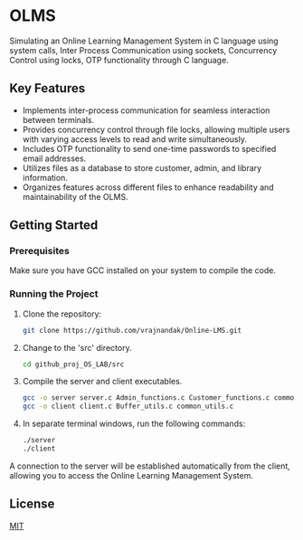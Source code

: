 # OLMS
Simulating an Online Learning Management System in C language using system calls, Inter Process Communication using sockets, Concurrency Control using locks, OTP functionality through C language.


## Key Features

- Implements inter-process communication for seamless interaction between terminals.
- Provides concurrency control through file locks, allowing multiple users with varying access levels to read and write simultaneously.
- Includes OTP functionality to send one-time passwords to specified email addresses.
- Utilizes files as a database to store customer, admin, and library information.
- Organizes features across different files to enhance readability and maintainability of the OLMS.



## Getting Started

### Prerequisites
Make sure you have GCC installed on your system to compile the code.

### Running the Project

1. Clone the repository:
   ```bash
   git clone https://github.com/vrajnandak/Online-LMS.git
   ```
2. Change to the 'src' directory.
     ```bash
   cd github_proj_OS_LAB/src
     ```

3. Compile the server and client executables.
   ```bash
   gcc -o server server.c Admin_functions.c Customer_functions.c common_utils.c locking.c validate_functions.c Buffer_utils.c homepage.c logging.c structures.c
   gcc -o client client.c Buffer_utils.c common_utils.c
   ```

4. In separate terminal windows, run the following commands:
   ```bash
   ./server
   ./client
   ```
   
A connection to the server will be established automatically from the client, allowing you to access the Online Learning Management System.




## License

[MIT](https://choosealicense.com/licenses/mit/)

